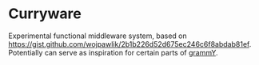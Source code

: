# Curryware

Experimental functional middleware system, based on
<https://gist.github.com/wojpawlik/2b1b226d52d675ec246c6f8abdab81ef>.
Potentially can serve as inspiration for certain parts of
[grammY](https://grammmy.dev).
